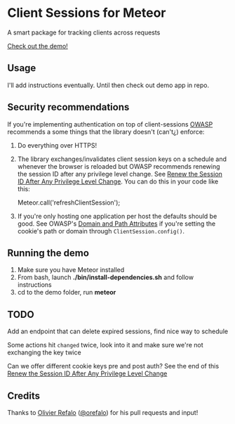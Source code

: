 # Client Sessions for Meteor

A smart package for tracking clients across requests

[Check out the demo!](http://client-sessions.meteor.com/)

## Usage

I'll add instructions eventually. Until then check out demo app in repo.

## Security recommendations

If you're implementing authentication on top of client-sessions [OWASP](https://www.owasp.org) recommends a some things that the library doesn't (can't¿) enforce:

1. Do everything over HTTPS!

2. The library exchanges/invalidates client session keys on a schedule and whenever the browser is reloaded but OWASP recommends renewing the session ID after any privilege level change. See [Renew the Session ID After Any Privilege Level Change](https://www.owasp.org/index.php/Session_Management_Cheat_Sheet#Renew_the_Session_ID_After_Any_Privilege_Level_Change). You can do this in your code like this:

    Meteor.call('refreshClientSession');

3. If you're only hosting one application per host the defaults should be good. See OWASP's [Domain and Path Attributes](https://www.owasp.org/index.php/Session_Management_Cheat_Sheet#Domain_and_Path_Attributes) if you're setting the cookie's path or domain through `ClientSession.config()`.

## Running the demo

1. Make sure you have Meteor installed
2. From bash, launch **./bin/install-dependencies.sh** and follow instructions
3. cd to the demo folder, run **meteor**

## TODO

Add an endpoint that can delete expired sessions, find nice way to schedule

Some actions hit `changed` twice, look into it and make sure we're not exchanging the key twice

Can we offer different cookie keys pre and post auth? See the end of this [Renew the Session ID After Any Privilege Level Change](https://www.owasp.org/index.php/Session_Management_Cheat_Sheet#Renew_the_Session_ID_After_Any_Privilege_Level_Change)

## Credits

Thanks to [Olivier Refalo](https://github.com/orefalo) ([@orefalo](@orefalo)) for his pull requests and input!
